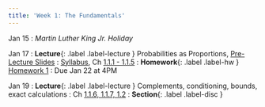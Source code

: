 ```yaml
---
title: 'Week 1: The Fundamentals'
---
```


Jan 15
: *Martin Luther King Jr. Holiday*

Jan 17
: **Lecture**{: .label .label-lecture } Probabilities as Proportions, [Pre-Lecture Slides](/assets/slides/pre-lec-1.pdf)
    : [Syllabus](syllabus), Ch [1.1.1 - 1.1.5](http://stat88.org/textbook/content/Chapter_01/01_Probabilities_as_Proportions.html)
: **Homework**{: .label .label-hw } [Homework 1](http://prob140.datahub.berkeley.edu/hub/user-redirect/git-pull?repo=https://github.com/stat88/content-sp24&branch=main&subPath=hw/Homework_01.ipynb)
    : Due Jan 22 at 4PM

Jan 19
: **Lecture**{: .label .label-lecture } Complements, conditioning, bounds, exact calculations
    : Ch [1.1.6, 1.1.7, 1.2](http://stat88.org/textbook/content/Chapter_01/01_Probabilities_as_Proportions.html)
: **Section**{: .label .label-disc }

